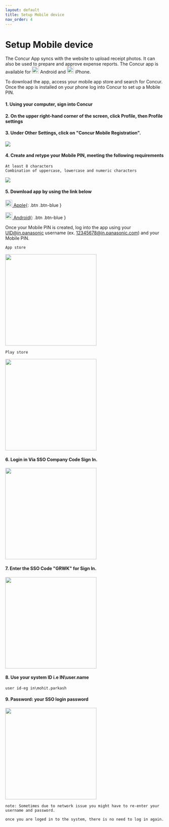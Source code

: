 ```yaml
---
layout: default
title: Setup Mobile device
nav_order: 4
---
```

# Setup Mobile device

The Concur App syncs with the website to upload receipt photos.  It can also be used to prepare and approve expense reports. The Concur app is available for <img src="{{ site.url }}{{ site.baseurl }}\assets\images\play.png"  height="22" width="22"> Android and <img src="{{ site.url }}{{ site.baseurl }}\assets\images\app.png"  height="22" width="22"> iPhone.

To download the app, access your mobile app store and search for Concur. Once the app is installed on your phone log into Concur to set up a Mobile PIN.

#### 1. Using your computer, sign into Concur

#### 2. On the upper right-hand corner of the screen, click Profile, then Profile settings

#### 3. Under Other Settings, click on "Concur Mobile Registration".

<img src="{{ site.url }}{{ site.baseurl }}\assets\images\mobi\mob1.png"> 

#### 4. Create and retype your Mobile PIN, meeting the following requirements

```
At least 8 characters
Combination of uppercase, lowercase and numeric characters
```
<img src="{{ site.url }}{{ site.baseurl }}\assets\images\mobi\mob2.png"> 

#### 5. Download app by using the link below

[<img src="{{ site.url }}{{ site.baseurl }}\assets\images\app.png"  height="22" width="22"> Apple](https://itunes.apple.com/us/app/concur-travel-receipts-expense/id335023774?mt=8){: .btn .btn-blue }

[<img src="{{ site.url }}{{ site.baseurl }}\assets\images\play.png"  height="22" width="22"> Android](https://play.google.com/store/apps/details?id=com.concur.breeze&hl=en){: .btn .btn-blue }

Once your Mobile PIN is created, log into the app using your UID@in.panasonic username (ex. 12345678@in.panasonic.com) and your Mobile PIN.

`App store`

<img src="{{ site.url }}{{ site.baseurl }}\assets\images\mobi\mob3.jpg" width="288"> 

`Play store`

<img src="{{ site.url }}{{ site.baseurl }}\assets\images\mobi\mob3a.png" width="288"> 

#### 6. Login in Via SSO Company Code Sign In.

<img src="{{ site.url }}{{ site.baseurl }}\assets\images\mobi\mob4.jpg" width="288"> 

#### 7. Enter the SSO Code "GRWK" for Sign In.

<img src="{{ site.url }}{{ site.baseurl }}\assets\images\mobi\mob5.jpg" width="288"> 

#### 8. Use your system ID i.e IN\user.name
`user id-eg in\mohit.parkash`

#### 9. Password: your SSO login password

<img src="{{ site.url }}{{ site.baseurl }}\assets\images\mobi\mob6.jpg" width="288"> 

```
note: Sometimes due to network issue you might have to re-enter your username and password.
```

```
once you are loged in to the system, there is no need to log in again.
```